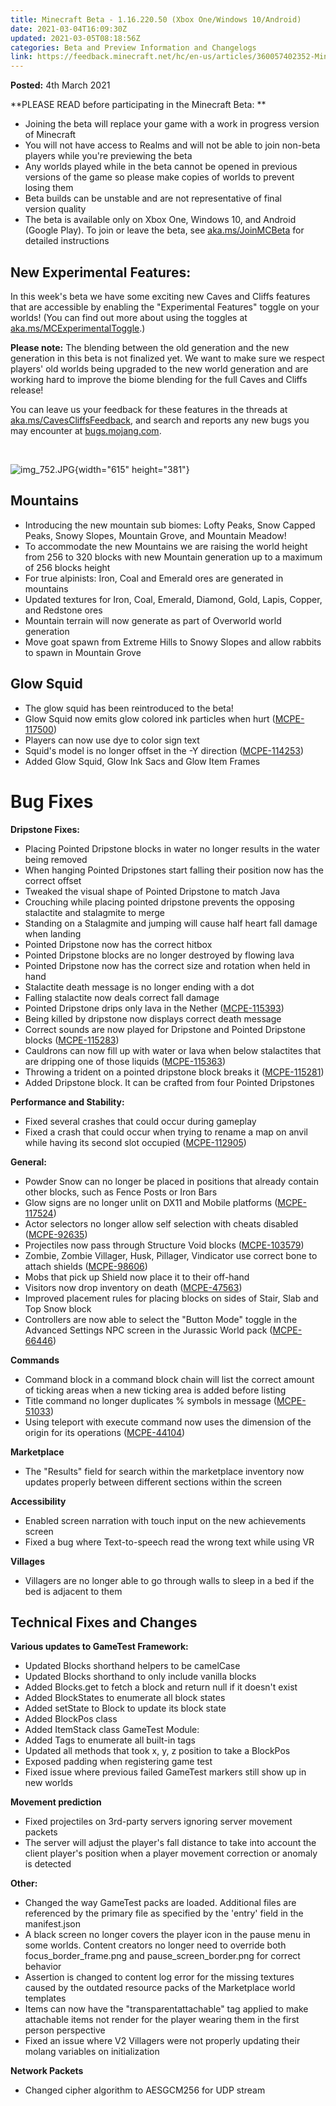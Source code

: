 ```yaml
---
title: Minecraft Beta - 1.16.220.50 (Xbox One/Windows 10/Android)
date: 2021-03-04T16:09:30Z
updated: 2021-03-05T08:18:56Z
categories: Beta and Preview Information and Changelogs
link: https://feedback.minecraft.net/hc/en-us/articles/360057402352-Minecraft-Beta-1-16-220-50-Xbox-One-Windows-10-Android-
---
```


**Posted:** 4th March 2021

**PLEASE READ before participating in the Minecraft Beta: **

-   Joining the beta will replace your game with a work in progress version of Minecraft 
-   You will not have access to Realms and will not be able to join non-beta players while you\'re previewing the beta
-   Any worlds played while in the beta cannot be opened in previous versions of the game so please make copies of worlds to prevent losing them 
-   Beta builds can be unstable and are not representative of final version quality 
-   The beta is available only on Xbox One, Windows 10, and Android (Google Play). To join or leave the beta, see [aka.ms/JoinMCBeta](https://aka.ms/JoinMCBeta) for detailed instructions 

## **New Experimental Features:**

In this week\'s beta we have some exciting new Caves and Cliffs features that are accessible by enabling the \"Experimental Features\" toggle on your worlds! (You can find out more about using the toggles at [aka.ms/MCExperimentalToggle](https://aka.ms/MCExperimentalToggle).)

**Please note:** The blending between the old generation and the new generation in this beta is not finalized yet. We want to make sure we respect players\' old worlds being upgraded to the new world generation and are working hard to improve the biome blending for the full Caves and Cliffs release!

You can leave us your feedback for these features in the threads at [aka.ms/CavesCliffsFeedback](https://aka.ms/CavesCliffsFeedback), and search and reports any new bugs you may encounter at [bugs.mojang.com](https://bugs.mojang.com/).

 

![img_752.JPG](https://feedback.minecraft.net/hc/article_attachments/360088354971/img_752.JPG){width="615" height="381"}

## **Mountains**

-   Introducing the new mountain sub biomes: Lofty Peaks, Snow Capped Peaks, Snowy Slopes, Mountain Grove, and Mountain Meadow!
-   To accommodate the new Mountains we are raising the world height from 256 to 320 blocks with new Mountain generation up to a maximum of 256 blocks height
-   For true alpinists: Iron, Coal and Emerald ores are generated in mountains
-   Updated textures for Iron, Coal, Emerald, Diamond, Gold, Lapis, Copper, and Redstone ores
-   Mountain terrain will now generate as part of Overworld world generation
-   Move goat spawn from Extreme Hills to Snowy Slopes and allow rabbits to spawn in Mountain Grove

## **Glow Squid**

-   The glow squid has been reintroduced to the beta!
-   Glow Squid now emits glow colored ink particles when hurt ([MCPE-117500](https://bugs.mojang.com/browse/MCPE-117500))
-   Players can now use dye to color sign text
-   Squid\'s model is no longer offset in the -Y direction ([MCPE-114253](https://bugs.mojang.com/browse/MCPE-114253))
-   Added Glow Squid, Glow Ink Sacs and Glow Item Frames

# **Bug Fixes**

**Dripstone Fixes:**

-   Placing Pointed Dripstone blocks in water no longer results in the water being removed
-   When hanging Pointed Dripstones start falling their position now has the correct offset
-   Tweaked the visual shape of Pointed Dripstone to match Java
-   Crouching while placing pointed dripstone prevents the opposing stalactite and stalagmite to merge
-   Standing on a Stalagmite and jumping will cause half heart fall damage when landing
-   Pointed Dripstone now has the correct hitbox
-   Pointed Dripstone blocks are no longer destroyed by flowing lava
-   Pointed Dripstone now has the correct size and rotation when held in hand
-   Stalactite death message is no longer ending with a dot
-   Falling stalactite now deals correct fall damage
-   Pointed Dripstone drips only lava in the Nether ([MCPE-115393](https://bugs.mojang.com/browse/MCPE-115393))
-   Being killed by dripstone now displays correct death message
-   Correct sounds are now played for Dripstone and Pointed Dripstone blocks ([MCPE-115283](https://bugs.mojang.com/browse/MCPE-115283))
-   Cauldrons can now fill up with water or lava when below stalactites that are dripping one of those liquids ([MCPE-115363](https://bugs.mojang.com/browse/MCPE-115363))
-   Throwing a trident on a pointed dripstone block breaks it ([MCPE-115281](https://bugs.mojang.com/browse/MCPE-115281))
-   Added Dripstone block. It can be crafted from four Pointed Dripstones

**Performance and Stability:**

-   Fixed several crashes that could occur during gameplay
-   Fixed a crash that could occur when trying to rename a map on anvil while having its second slot occupied ([MCPE-112905](https://bugs.mojang.com/browse/MCPE-112905))

**General:**

-   Powder Snow can no longer be placed in positions that already contain other blocks, such as Fence Posts or Iron Bars
-   Glow signs are no longer unlit on DX11 and Mobile platforms ([MCPE-117524](https://bugs.mojang.com/browse/MCPE-117524))
-   Actor selectors no longer allow self selection with cheats disabled ([MCPE-92635](https://bugs.mojang.com/browse/MCPE-92635))
-   Projectiles now pass through Structure Void blocks ([MCPE-103579](https://bugs.mojang.com/browse/MCPE-103579))
-   Zombie, Zombie Villager, Husk, Pillager, Vindicator use correct bone to attach shields ([MCPE-98606](https://bugs.mojang.com/browse/MCPE-98606))
-   Mobs that pick up Shield now place it to their off-hand
-   Visitors now drop inventory on death ([MCPE-47563](https://bugs.mojang.com/browse/MCPE-47563))
-   Improved placement rules for placing blocks on sides of Stair, Slab and Top Snow block
-   Controllers are now able to select the \"Button Mode\" toggle in the Advanced Settings NPC screen in the Jurassic World pack ([MCPE-66446](https://bugs.mojang.com/browse/MCPE-66446))

**Commands**

-   Command block in a command block chain will list the correct amount of ticking areas when a new ticking area is added before listing
-   Title command no longer duplicates % symbols in message ([MCPE-51033](https://bugs.mojang.com/browse/MCPE-51033))
-   Using teleport with execute command now uses the dimension of the origin for its operations ([MCPE-44104](https://bugs.mojang.com/browse/MCPE-44104))

**Marketplace**

-   The \"Results\" field for search within the marketplace inventory now updates properly between different sections within the screen

**Accessibility**

-   Enabled screen narration with touch input on the new achievements screen
-   Fixed a bug where Text-to-speech read the wrong text while using VR

**Villages**

-   Villagers are no longer able to go through walls to sleep in a bed if the bed is adjacent to them

## **Technical Fixes and Changes**

**Various updates to GameTest Framework:**

-   Updated Blocks shorthand helpers to be camelCase
-   Updated Blocks shorthand to only include vanilla blocks
-   Added Blocks.get to fetch a block and return null if it doesn\'t exist
-   Added BlockStates to enumerate all block states
-   Added setState to Block to update its block state
-   Added BlockPos class
-   Added ItemStack class GameTest Module:
-   Added Tags to enumerate all built-in tags
-   Updated all methods that took x, y, z position to take a BlockPos
-   Exposed padding when registering game test
-   Fixed issue where previous failed GameTest markers still show up in new worlds

**Movement prediction**

-   Fixed projectiles on 3rd-party servers ignoring server movement packets
-   The server will adjust the player\'s fall distance to take into account the client player\'s position when a player movement correction or anomaly is detected

**Other:**

-   Changed the way GameTest packs are loaded. Additional files are referenced by the primary file as specified by the \'entry\' field in the manifest.json
-   A black screen no longer covers the player icon in the pause menu in some worlds. Content creators no longer need to override both focus_border_frame.png and pause_screen_border.png for correct behavior
-   Assertion is changed to content log error for the missing textures caused by the outdated resource packs of the Marketplace world templates
-   Items can now have the \"transparentattachable\" tag applied to make attachable items not render for the player wearing them in the first person perspective
-   Fixed an issue where V2 Villagers were not properly updating their molang variables on initialization

**Network Packets**

-   Changed cipher algorithm to AESGCM256 for UDP stream
